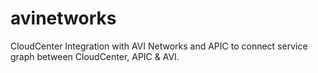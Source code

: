 # avinetworks
CloudCenter Integration with AVI Networks and APIC to connect service graph between CloudCenter, APIC &amp; AVI.
